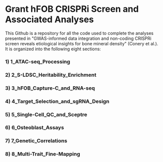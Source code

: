 # Grant hFOB CRISPRi Screen and Associated Analyses
This Github is a repository for all the code used to complete the analyses
presented in "GWAS-informed data integration and non-coding CRISPRi screen 
reveals etiological insights for bone mineral density" (Conery et al.). It
is organized into the following eight sections:

### 1) 1_ATAC-seq_Processing
### 2) 2_S-LDSC_Heritability_Enrichment
### 3) 3_hFOB_Capture-C_and_RNA-seq
### 4) 4_Target_Selection_and_sgRNA_Design
### 5) 5_Single-Cell_QC_and_Sceptre
### 6) 6_Osteoblast_Assays
### 7) 7_Genetic_Correlations
### 8) 8_Multi-Trait_Fine-Mapping